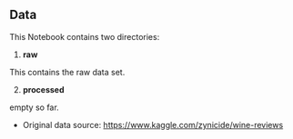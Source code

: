 ## **Data**

This Notebook contains two directories:

1. **raw**

This contains the raw data set.

2. **processed**

empty so far.

- Original data source: https://www.kaggle.com/zynicide/wine-reviews